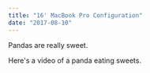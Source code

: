 ```yaml
---
title: "16' MacBook Pro Configuration"
date: "2017-08-10"
---
```


Pandas are really sweet.

Here's a video of a panda eating sweets.

